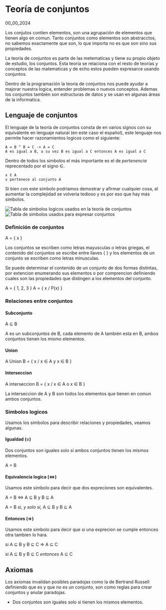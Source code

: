 # Teoría de conjuntos
00_00_2024

Los conjutos contien elementos, son una agrupación de elementos que tienen algo en comun. Tanto conjuntos como elementos son abstracctos, no sabemos exactamente que son, lo que importa no es que son sino sus propiedades.

La teoría de conjuntos es parte de las metematicas y tiene su propio objeto de estudio, los conjuntos. Esta teoría se relaciona con el resto de teorías y conceptos de las matematicas y de echo estos pueden expresarce usando conjuntos.

Dentro de la programación la teoria de conjuntos nos puede ayudar a majorar nuestra logica, entender problemas o nuevos conceptos. Ademas los conjuntos también son estructuras de datos y se usan en algunas áreas de la informatica.

## Lenguaje de conjuntos

El lenguaje de la teoría de conjuntos consta de en varios signos con su equivalente en lenguaje natural (en este caso el español), este lenguaje nos permite hacer razonamientos logicos como el siguiente:

	A = B ^ B = C -> A = C
	A es igual a B, a su vez B es igual a C entonces A es igual a C

Dentro de todos los simbolos el más importante es el de *pertenencia* reprecentado por el signo ∈.

	x ∈ A
	x pertenece al conjunto A

Si bien con este simbolo podriamos demostrar y afirmar cualquier cosa, al aumentar la complejidad se volveria tedioso y es por eso que hay más simbolos.

![Tabla de simbolos logicos usados en la teoría de conjuntos]()
![Tabla de simbolos usados para expresar conjuntos]()

### Definición de conjuntos

A = { x }

Los conjuntos se escriben como letras mayusculas o letras griegas, el contenido del conjuntos se escribe entre llaves { } y los elementos de un conjunto se escriben como letras minusculas.

Se puede determinar el contenido de un conjunto de dos formas distintas, por extencion enumerando sus elementos o por comprencion definiendo cuales son las propiedades que distingen a los elementos del conjunto.

A = { 1, 2, 3 }
A = { x / P(x) }  

### Relaciones entre conjuntos

#### Subconjunto

A ⊆ B

A es un subconjuntos de B, cada elemento de A también esta en B, ambos conjuntos tienen los mismo elementos.

#### Union

A Union B = { x / x ∈ A y x ∈ B }

#### Interseccion

A interseccion B = { x / x ∈ A o x ∈ B }

La interseccion de A y B son todos los elementos que tienen en comun ambos conjuntos.

### Simbolos logicos

Usamos los simbolos para describir relaciones y propiedades, veamos algunas.

#### Igualdad (=)

Dos conjuntos son iguales solo si ambos conjuntos tienen los mismos elementos.

A = B

#### Equivalencia logica (<=>)

Usamos este simbolo para decir que dos expreciones son equivalentes.

A = B <=> A ⊆ B y B ⊆ A

A = B *si, y solo si,* A ⊆ B y B ⊆ A

#### Entonces (=>)

Usamos este simbolo para decir que si una exprecion se cumple entonces otra tambien lo hara.

si A ⊆ B y B ⊆ C => A ⊆ C

si A ⊆ B y B ⊆ C *entonces* A ⊆ C

## Axiomas

Los axiomas invalidan posibles paradojas como la de Bertrand Russell definiendo que es y que no es un conjunto, son como reglas para crear conjuntos y anular paradojas.

* Dos conjuntos son iguales solo si tienen los mismos elementos.

